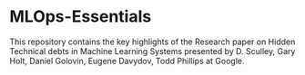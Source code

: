 # MLOps-Essentials
This repository contains the key highlights of the Research paper on Hidden Technical debts in Machine Learning Systems presented by D. Sculley, Gary Holt, Daniel Golovin, Eugene Davydov, Todd Phillips at Google.
